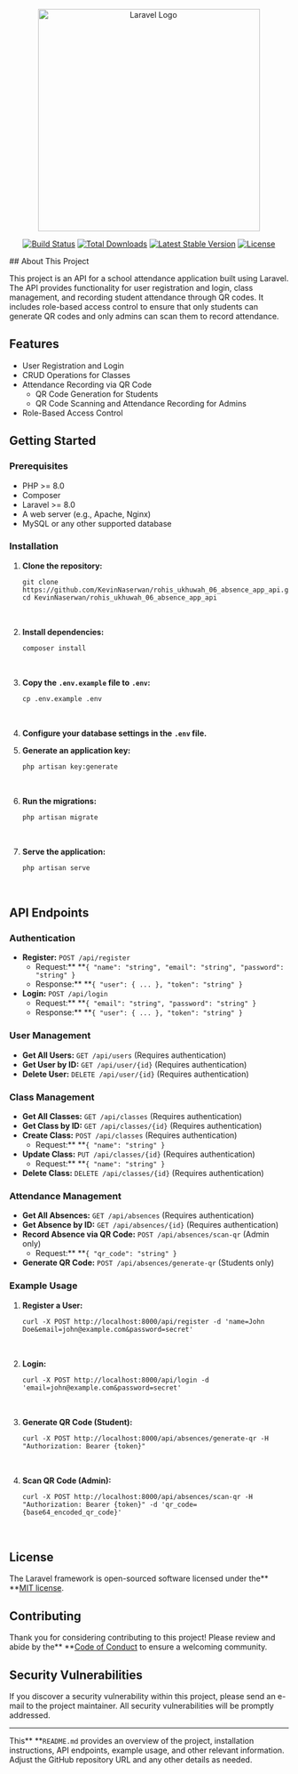 <p align="center"><a href="https://laravel.com" target="\_blank"><img src="https://raw.githubusercontent.com/laravel/art/master/logo-lockup/5%20SVG/2%20CMYK/1%20Full%20Color/laravel-logolockup-cmyk-red.svg" width="400" alt="Laravel Logo"></a></p> <p align="center"> <a href="https://github.com/laravel/framework/actions"><img src="https://github.com/laravel/framework/workflows/tests/badge.svg" alt="Build Status"></a> <a href="https://packagist.org/packages/laravel/framework"><img src="https://img.shields.io/packagist/dt/laravel/framework" alt="Total Downloads"></a> <a href="https://packagist.org/packages/laravel/framework"><img src="https://img.shields.io/packagist/v/laravel/framework" alt="Latest Stable Version"></a> <a href="https://packagist.org/packages/laravel/framework"><img src="https://img.shields.io/packagist/l/laravel/framework" alt="License"></a> </p>## About This Project

This project is an API for a school attendance application built using Laravel. The API provides functionality for user registration and login, class management, and recording student attendance through QR codes. It includes role-based access control to ensure that only students can generate QR codes and only admins can scan them to record attendance.

## Features

- User Registration and Login
- CRUD Operations for Classes
- Attendance Recording via QR Code
  - QR Code Generation for Students
  - QR Code Scanning and Attendance Recording for Admins
- Role-Based Access Control

## Getting Started

### Prerequisites

- PHP >= 8.0
- Composer
- Laravel >= 8.0
- A web server (e.g., Apache, Nginx)
- MySQL or any other supported database

### Installation

1. **Clone the repository:**

   <pre><div class="dark bg-gray-950 rounded-md border-[0.5px] border-token-border-medium"><div class="flex items-center relative text-token-text-secondary bg-token-main-surface-secondary px-4 py-2 text-xs font-sans justify-between rounded-t-md"><span></span><div class="flex items-center"</div></div><div class="overflow-y-auto p-4" dir="ltr"><code class="!whitespace-pre hljs language-bash">git clone https://github.com/KevinNaserwan/rohis_ukhuwah_06_absence_app_api.git
   cd KevinNaserwan/rohis_ukhuwah_06_absence_app_api
   </code></div></div>

2. **Install dependencies:**

   <pre><div class="dark bg-gray-950 rounded-md border-[0.5px] border-token-border-medium"><div class="flex items-center relative text-token-text-secondary bg-token-main-surface-secondary px-4 py-2 text-xs font-sans justify-between rounded-t-md"><span></span><div class="flex items-center"</div></div><div class="overflow-y-auto p-4" dir="ltr"><code class="!whitespace-pre hljs language-bash">composer install
   </code></div></div>

3. **Copy the** **`.env.example` file to** **`.env`:**

   <pre><div class="dark bg-gray-950 rounded-md border-[0.5px] border-token-border-medium"><div class="flex items-center relative text-token-text-secondary bg-token-main-surface-secondary px-4 py-2 text-xs font-sans justify-between rounded-t-md"><span></span><div class="flex items-center"</div></div><div class="overflow-y-auto p-4" dir="ltr"><code class="!whitespace-pre hljs language-bash">cp .env.example .env
   </code></div></div>

4. **Configure your database settings in the** **`.env` file.**
5. **Generate an application key:**

   <pre><div class="dark bg-gray-950 rounded-md border-[0.5px] border-token-border-medium"><div class="flex items-center relative text-token-text-secondary bg-token-main-surface-secondary px-4 py-2 text-xs font-sans justify-between rounded-t-md"><span></span><div class="flex items-center"</div></div><div class="overflow-y-auto p-4" dir="ltr"><code class="!whitespace-pre hljs language-bash">php artisan key:generate
   </code></div></div>

6. **Run the migrations:**

   <pre><div class="dark bg-gray-950 rounded-md border-[0.5px] border-token-border-medium"><div class="flex items-center relative text-token-text-secondary bg-token-main-surface-secondary px-4 py-2 text-xs font-sans justify-between rounded-t-md"><span></span><div class="flex items-center"</div></div><div class="overflow-y-auto p-4" dir="ltr"><code class="!whitespace-pre hljs language-bash">php artisan migrate
   </code></div></div>

7. **Serve the application:**

   <pre><div class="dark bg-gray-950 rounded-md border-[0.5px] border-token-border-medium"><div class="flex items-center relative text-token-text-secondary bg-token-main-surface-secondary px-4 py-2 text-xs font-sans justify-between rounded-t-md"><span></span><div class="flex items-center"</div></div><div class="overflow-y-auto p-4" dir="ltr"><code class="!whitespace-pre hljs language-bash">php artisan serve
   </code></div></div>

## API Endpoints

### Authentication

- **Register:** `POST /api/register`
  - Request:\*\* \*\*`{ "name": "string", "email": "string", "password": "string" }`
  - Response:\*\* \*\*`{ "user": { ... }, "token": "string" }`
- **Login:** `POST /api/login`
  - Request:\*\* \*\*`{ "email": "string", "password": "string" }`
  - Response:\*\* \*\*`{ "user": { ... }, "token": "string" }`

### User Management

- **Get All Users:** `GET /api/users` (Requires authentication)
- **Get User by ID:** `GET /api/user/{id}` (Requires authentication)
- **Delete User:** `DELETE /api/user/{id}` (Requires authentication)

### Class Management

- **Get All Classes:** `GET /api/classes` (Requires authentication)
- **Get Class by ID:** `GET /api/classes/{id}` (Requires authentication)
- **Create Class:** `POST /api/classes` (Requires authentication)
  - Request:\*\* \*\*`{ "name": "string" }`
- **Update Class:** `PUT /api/classes/{id}` (Requires authentication)
  - Request:\*\* \*\*`{ "name": "string" }`
- **Delete Class:** `DELETE /api/classes/{id}` (Requires authentication)

### Attendance Management

- **Get All Absences:** `GET /api/absences` (Requires authentication)
- **Get Absence by ID:** `GET /api/absences/{id}` (Requires authentication)
- **Record Absence via QR Code:** `POST /api/absences/scan-qr` (Admin only)
  - Request:\*\* \*\*`{ "qr_code": "string" }`
- **Generate QR Code:** `POST /api/absences/generate-qr` (Students only)

### Example Usage

1. **Register a User:**

   <pre><div class="dark bg-gray-950 rounded-md border-[0.5px] border-token-border-medium"><div class="flex items-center relative text-token-text-secondary bg-token-main-surface-secondary px-4 py-2 text-xs font-sans justify-between rounded-t-md"><span></span><div class="flex items-center"</div></div><div class="overflow-y-auto p-4" dir="ltr"><code class="!whitespace-pre hljs language-bash">curl -X POST http://localhost:8000/api/register -d 'name=John Doe&email=john@example.com&password=secret'
   </code></div></div>

2. **Login:**

   <pre><div class="dark bg-gray-950 rounded-md border-[0.5px] border-token-border-medium"><div class="flex items-center relative text-token-text-secondary bg-token-main-surface-secondary px-4 py-2 text-xs font-sans justify-between rounded-t-md"><span></span><div class="flex items-center"</div></div><div class="overflow-y-auto p-4" dir="ltr"><code class="!whitespace-pre hljs language-bash">curl -X POST http://localhost:8000/api/login -d 'email=john@example.com&password=secret'
   </code></div></div>

3. **Generate QR Code (Student):**

   <pre><div class="dark bg-gray-950 rounded-md border-[0.5px] border-token-border-medium"><div class="flex items-center relative text-token-text-secondary bg-token-main-surface-secondary px-4 py-2 text-xs font-sans justify-between rounded-t-md"><span></span><div class="flex items-center"</div></div><div class="overflow-y-auto p-4" dir="ltr"><code class="!whitespace-pre hljs language-bash">curl -X POST http://localhost:8000/api/absences/generate-qr -H "Authorization: Bearer {token}"
   </code></div></div>

4. **Scan QR Code (Admin):**

   <pre><div class="dark bg-gray-950 rounded-md border-[0.5px] border-token-border-medium"><div class="flex items-center relative text-token-text-secondary bg-token-main-surface-secondary px-4 py-2 text-xs font-sans justify-between rounded-t-md"><span></span><div class="flex items-center"</div></div><div class="overflow-y-auto p-4" dir="ltr"><code class="!whitespace-pre hljs language-bash">curl -X POST http://localhost:8000/api/absences/scan-qr -H "Authorization: Bearer {token}" -d 'qr_code={base64_encoded_qr_code}'
   </code></div></div>

## License

The Laravel framework is open-sourced software licensed under the\*\* \*\*[MIT license](https://opensource.org/licenses/MIT).

## Contributing

Thank you for considering contributing to this project! Please review and abide by the\*\* \*\*[Code of Conduct](https://laravel.com/docs/contributions#code-of-conduct) to ensure a welcoming community.

## Security Vulnerabilities

If you discover a security vulnerability within this project, please send an e-mail to the project maintainer. All security vulnerabilities will be promptly addressed.

---

This\*\* \*\*`README.md` provides an overview of the project, installation instructions, API endpoints, example usage, and other relevant information. Adjust the GitHub repository URL and any other details as needed.
